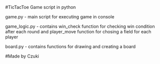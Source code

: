 #TicTacToe Game script in python

game.py - main script for executing game in console

game_logic.py - contains win_check function for checking win condition after each round and player_move function for chosing a field for each player

board.py - contains functions for drawing and creating a board

#Made by Czuki
